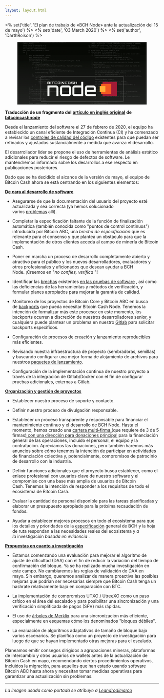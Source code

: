 ```yaml
---
layout: layout.html
---
```


<% set('title', 'El plan de trabajo de «BCH Node» ante la actualización del 15 de mayo') %>
<% set('date', '03 March 2020') %>
<% set('author', 'DarthRoison') %>

<figure class="text-center">
    <img src="/static/img/newsroom/2020-03-22/Iy9nk8dcOb1tNhSPc6AbncqoAGA8ABhPuZPgB5W9.png" class="img-fluid rounded">
</figure>

**Traducción de un fragmento del** [**artículo en inglés original**](Bitcoin-Cash-Node-2020-plans-for-May-upgrade-and-beyond) **de** [**bitcoincashnode**](https://read.cash/@bitcoincashnode/)

Desde el lanzamiento del software el 27 de febrero de 2020, el equipo ha establecido un canal eficiente de Integración Continua (CI) y ha comenzado a revisar los [controles de calidad del código](https://gitlab.com/bitcoin-cash-node/bitcoin-cash-node/-/merge_requests/53) existentes para que puedan ser refinados y ajustados sustancialmente a medida que avanza el desarrollo.

El desarrollador líder se propone el uso de herramientas de análisis estático adicionales para reducir el riesgo de defectos de software. Le mantendremos informado sobre los desarrollos a ese respecto en publicaciones posteriores.

Dado que se ha decidido el alcance de la versión de mayo, el equipo de Bitcoin Cash ahora se está centrando en los siguientes elementos:

**<ins>De cara al desarrollo de software</ins>**

*   Asegurarse de que la documentación del usuario del proyecto esté actualizada y sea correcta (ya hemos solucionado varios [problemas](https://gitlab.com/bitcoin-cash-node/bitcoin-cash-node/issues/24) allí).
    
*   Completar la especificación faltante de la función de finalización automática (también conocida como "puntos de control continuos") introducida por Bitcoin ABC, una _brecha de especificación_ que es relevante para el consenso y que plantea un obstáculo para que la implementación de otros clientes acceda al campo de minería de Bitcoin Cash.
    
*   Poner en marcha un proceso de desarrollo completamente abierto y atractivo para el público y los nuevos desarrolladores, evaluadores y otros profesionales y aficionados que desean ayudar a BCH Node. ¡Creemos en "_no confíes, verifica_ "!
    
*   Identificar las [brechas](https://gitlab.com/bitcoin-cash-node/bitcoin-cash-node/issues/35) existentes [en las pruebas de software](https://gitlab.com/bitcoin-cash-node/bitcoin-cash-node/issues/35) , así como las deficiencias de las herramientas y métodos de verificación, y formular planes apropiados para mejorar la garantía de calidad.
    
*   Monitoreo de los proyectos de Bitcoin Core y Bitcoin ABC en busca de [backports](https://gitlab.com/bitcoin-cash-node/bitcoin-cash-node/-/merge_requests/48) que pueda necesitar Bitcoin Cash Node. Tenemos la intención de formalizar más este proceso: en este momento, los backports ocurren a discreción de nuestros desarrolladores senior, y cualquiera puede plantear un problema en nuestro [Gitlab](https://gitlab.com/bitcoin-cash-node/bitcoin-cash-node/issues) para solicitar backports específicos.
    
*   Configuración de procesos de creación y lanzamiento reproducibles más eficientes.
    
*   Revisando nuestra infraestructura de proyecto (sembradoras, semillas) y buscando configurar una mejor forma de alojamiento de archivos para nuestros [paquetes de lanzamiento](https://github.com/bitcoin-cash-node/bitcoin-cash-node/releases).
    
*   Configuración de la implementación continua de nuestro proyecto a través de la integración de Gitlab/Docker con el fin de configurar pruebas adicionales, externas a Gitlab.

**<ins>Organización y gestión de proyectos</ins>**

*   Establecer nuestro proceso de soporte y contacto.
    
*   Definir nuestro proceso de divulgación responsable.
    
*   Establecer un proceso transparente y responsable para financiar el mantenimiento continuo y el desarrollo de BCH Node. Hasta el momento, hemos creado una [cartera multi-firma (](https://read.cash/@bitcoincashnode/bitcoin-cash-node-2020-plans-for-may-upgrade-and-beyond-11af0b52#bad-link)que requiere de 3 de 5 firmas[) con una dirección para donaciones principal](https://read.cash/@bitcoincashnode/bitcoin-cash-node-2020-plans-for-may-upgrade-and-beyond-11af0b52#bad-link) para la financiación general de las operaciones, incluido el personal, el equipo y la contratación. Apreciamos las donaciones, pero también haremos más anuncios sobre cómo tenemos la intención de participar en actividades de financiación colectiva y, potencialmente, compromisos de patrocinio de desarrollo con la industria.
    
*   Definir funciones adicionales que el proyecto busca establecer, como el enlace profesional con usuarios clave de nuestro software y el compromiso con una base más amplia de usuarios de Bitcoin Cash. Tenemos la intención de responder a los requisitos de todo el ecosistema de Bitcoin Cash.
    
*   Evaluar la cantidad de personal disponible para las tareas planificadas y elaborar un presupuesto apropiado para la próxima recaudación de fondos.
    
*   Ayudar a establecer mejores procesos en todo el ecosistema para que los detalles y prioridades de la [especificación](https://reference.cash/) general de BCH y la hoja de ruta respondan a las necesidades reales del ecosistema y _a la_ investigación _basada en evidencia_ .

**<ins>Propuestas en cuanto a investigación</ins>**

*   Estamos comenzando una evaluación para mejorar el algoritmo de ajuste de dificultad (DAA) con el fin de reducir la variación del tiempo de confirmación del bloque. Ya se ha realizado mucha investigación en este campo. No cambiaremos las reglas de validación de DAA en mayo. Sin embargo, queremos analizar de manera proactiva las posibles mejoras que podrían ser necesarias siempre que Bitcoin Cash tenga un hashrate relativamente bajo en comparación con BTC.
    
*   La implementación de compromisos UTXO / [UtreeXO](https://eprint.iacr.org/2019/611.pdf) como un paso crítico en el área del escalado y para posibilitar una sincronización y una verificación simplificada de pagos (SPV) más rápidas.
    
*   El uso de [árboles de Merklix](https://blog.vermorel.com/journal/2019/1/9/merklix-tree-for-bitcoin.html) para una sincronización más eficiente, especialmente en esquemas cómo los denominados "bloques débiles".
    
*   La evaluación de algoritmos adaptativos de tamaño de bloque bajo varios escenarios. Se planifica como un proyecto de investigación para luego de que se hayan implementado otras mejoras para el escalado.

Planeamos emitir consegos dirigidos a agrupaciones mineras, plataformas de intercambio y otros usuarios de wallets antes de la actualización de Bitcoin Cash en mayo, recomendando ciertos procedimientos operativos, incluidos la migración, para aquellos que han estado usando software Bitcoin ABC hasta ahora y necesitan tomar medidas operativas para garantizar una actualización sin problemas.

* * *

_La imagen usada como portada se atribuye a_ [_Leandrodimarco_](https://read.cash/@Leandrodimarco)
